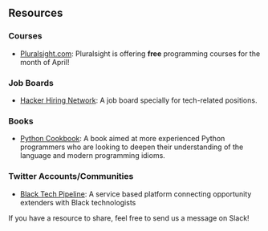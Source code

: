 ## Resources 

### Courses
* [Pluralsight.com](https://www.pluralsight.com/): Pluralsight is offering **free** programming courses for the month of April! 

### Job Boards
* [Hacker Hiring Network](https://hiring.ben.church/): A job board specially for tech-related positions.

### Books
* [Python Cookbook](https://d.cxcore.net/Python/Python_Cookbook_3rd_Edition.pdf): A book aimed at more experienced Python programmers who are looking to
deepen their understanding of the language and modern programming idioms. 

### Twitter Accounts/Communities
* [Black Tech Pipeline](https://twitter.com/BTPipeline): A service based platform connecting opportunity extenders with Black technologists


If you have a resource to share, feel free to send us a message on Slack!
